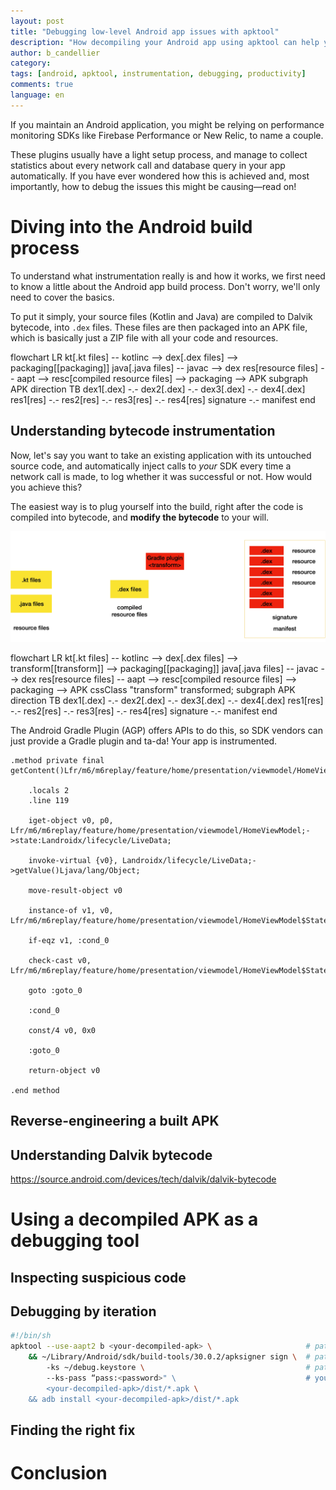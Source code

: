 ```yaml
---
layout: post
title: "Debugging low-level Android app issues with apktool"
description: "How decompiling your Android app using apktool can help you find the source of instrumentation issues at the bytecode level."
author: b_candellier
category:
tags: [android, apktool, instrumentation, debugging, productivity]
comments: true
language: en
---
```


<style>
.transformed > rect {
    fill: #ff0000;
}
</style>

If you maintain an Android application, you might be relying on performance monitoring SDKs like Firebase Performance or New Relic, to name a couple.

These plugins usually have a light setup process, and manage to collect statistics about every network call and database query in your app automatically. If you have ever wondered how this is achieved and, most importantly, how to debug the issues this might be causing—read on!

# Diving into the Android build process

To understand what instrumentation really is and how it works, we first need to know a little about the Android app build process. Don't worry, we'll only need to cover the basics.

To put it simply, your source files (Kotlin and Java) are compiled to Dalvik bytecode, into `.dex` files. These files are then packaged into an APK file, which is basically just a ZIP file with all your code and resources.

<div class="mermaid">
flowchart LR
    kt[.kt files] -- kotlinc --> dex[.dex files] --> packaging[[packaging]]
    java[.java files] -- javac --> dex
    res[resource files] -- aapt --> resc[compiled resource files] --> packaging --> APK
    subgraph APK
    direction TB
    dex1[.dex] -.- dex2[.dex] -.- dex3[.dex] -.- dex4[.dex]
    res1[res] -.- res2[res] -.- res3[res] -.- res4[res]
    signature -.- manifest
end
</div>

## Understanding bytecode instrumentation

Now, let's say you want to take an existing application with its untouched source code, and automatically inject calls to *your* SDK every time a network call is made, to log whether it was successful or not. How would you achieve this?

The easiest way is to plug yourself into the build, right after the code is compiled into bytecode, and **modify the bytecode** to your will.

<!-- TODO use Mermaid instead -->
![Android build process, with an instrumentation plugin. Dex files are intercepted before they're packaged into the APK.](/images/posts/2022-xx-xx-android-debugging-by-decompiling/android-build-2.webp)

<div class="mermaid">
flowchart LR
    kt[.kt files] -- kotlinc --> dex[.dex files] --> transform[[transform]] --> packaging[[packaging]]
    java[.java files] -- javac --> dex
    res[resource files] -- aapt --> resc[compiled resource files] --> packaging --> APK
    cssClass "transform" transformed;
    subgraph APK
    direction TB
    dex1[.dex] -.- dex2[.dex] -.- dex3[.dex] -.- dex4[.dex]
    res1[res] -.- res2[res] -.- res3[res] -.- res4[res]
    signature -.- manifest
end
</div>

The Android Gradle Plugin (AGP) offers APIs to do this, so SDK vendors can just provide a Gradle plugin and ta-da! Your app is instrumented.

<!-- TODO remove M6 mentions -->
```
.method private final getContent()Lfr/m6/m6replay/feature/home/presentation/viewmodel/HomeViewModel$State$Content;

    .locals 2
    .line 119

    iget-object v0, p0, Lfr/m6/m6replay/feature/home/presentation/viewmodel/HomeViewModel;->state:Landroidx/lifecycle/LiveData;

    invoke-virtual {v0}, Landroidx/lifecycle/LiveData;->getValue()Ljava/lang/Object;

    move-result-object v0

    instance-of v1, v0, Lfr/m6/m6replay/feature/home/presentation/viewmodel/HomeViewModel$State$Content;

    if-eqz v1, :cond_0

    check-cast v0, Lfr/m6/m6replay/feature/home/presentation/viewmodel/HomeViewModel$State$Content;

    goto :goto_0

    :cond_0

    const/4 v0, 0x0

    :goto_0

    return-object v0
  
.end method
```

## Reverse-engineering a built APK

## Understanding Dalvik bytecode

https://source.android.com/devices/tech/dalvik/dalvik-bytecode

# Using a decompiled APK as a debugging tool

## Inspecting suspicious code

## Debugging by iteration

```sh
#!/bin/sh
apktool --use-aapt2 b <your-decompiled-apk> \                     # path to your previously decompiled APK
    && ~/Library/Android/sdk/build-tools/30.0.2/apksigner sign \  # path to your Android SDK
        -ks ~/debug.keystore \                                    # path to a debug keystore
        --ks-pass “pass:<password>" \                             # your keystore password
        <your-decompiled-apk>/dist/*.apk \
    && adb install <your-decompiled-apk>/dist/*.apk
```


## Finding the right fix

# Conclusion


